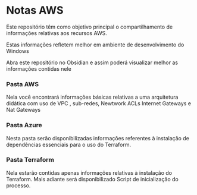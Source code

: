 # Notas AWS 

Este repositório têm como objetivo principal o compartilhamento de informações relativas aos recursos AWS.

Estas informações refletem melhor em ambiente de desenvolvimento do Windows

Abra este repositório no Obsidian e assim poderá visualizar melhor as informações contidas nele

### Pasta AWS

Nela você encontrará informações básicas relativas a uma arquitetura didática com uso de VPC , sub-redes, Newtwork ACLs Internet Gateways e Nat Gateways

### Pasta Azure

Nesta pasta serão disponibilizadas informações referentes à instalação de dependências essenciais para o uso do Terraform.

### Pasta Terraform

Nela estarão contidas apenas informações relativas à instalação do Terraform. Mais adiante será disponibilizado Script de inicialização do processo.